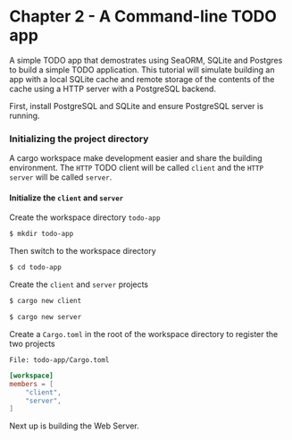 # Chapter 2 - A Command-line TODO app

A simple TODO app that demostrates using SeaORM, SQLite and Postgres to build a simple TODO application. This tutorial will simulate building an app with a local SQLite cache and remote storage of the contents of the cache using a HTTP server with a PostgreSQL backend.

First, install PostgreSQL and SQLite and ensure PostgreSQL server is running.

### Initializing the project directory

A cargo workspace make development easier and share the building environment. The `HTTP` TODO client will be called `client` and the `HTTP server` will be called `server`.

#### Initialize the `client` and `server`

Create the workspace directory `todo-app`

```sh
$ mkdir todo-app
```

Then switch to the workspace directory

```sh
$ cd todo-app
```

Create the `client` and `server` projects

```sh
$ cargo new client
```

```sh
$ cargo new server
```

Create a `Cargo.toml` in the root of the workspace directory to register the two projects

`File: todo-app/Cargo.toml`

```toml
[workspace]
members = [
	"client",
	"server",
]
```

Next up is building the Web Server.
